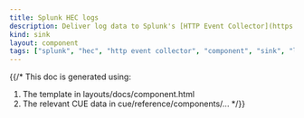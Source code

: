 ```yaml
---
title: Splunk HEC logs
description: Deliver log data to Splunk's [HTTP Event Collector](https://docs.splunk.com/Documentation/Splunk/latest/Data/UsetheHTTPEventCollector)
kind: sink
layout: component
tags: ["splunk", "hec", "http event collector", "component", "sink", "logs"]
---
```


{{/*
This doc is generated using:

1. The template in layouts/docs/component.html
2. The relevant CUE data in cue/reference/components/...
*/}}
